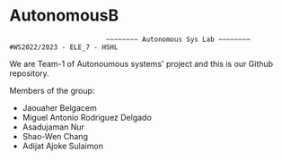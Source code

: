 # AutonomousB
                            ~~~~~~~~ Autonomous Sys Lab ~~~~~~~~			                #WS2022/2023 - ELE_7 - HSHL
 

We are Team-1 of Autonoumous systems' project and this is our Github repository.

Members of the group:

* Jaouaher Belgacem
* Miguel Antonio Rodriguez Delgado
* Asadujaman Nur
* Shao-Wen Chang
* Adijat Ajoke Sulaimon
